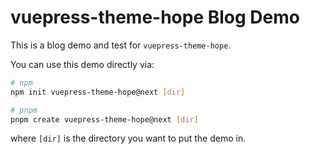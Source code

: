 # vuepress-theme-hope Blog Demo

This is a blog demo and test for `vuepress-theme-hope`.

You can use this demo directly via:

```bash
# npm
npm init vuepress-theme-hope@next [dir]

# pnpm
pnpm create vuepress-theme-hope@next [dir]
```

where `[dir]` is the directory you want to put the demo in.
